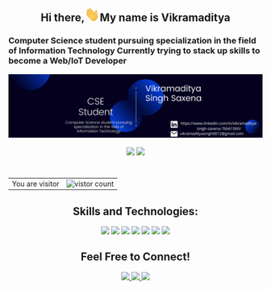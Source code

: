<h2 align="center"> Hi there,<img src="https://raw.githubusercontent.com/ABSphreak/ABSphreak/master/gifs/Hi.gif" width="30px">My name is Vikramaditya</h2>
<h3 allign="center">Computer Science student pursuing specialization in the field of Information Technology
   Currently trying to stack up skills to become a Web/IoT Developer
</h3>
<img src="Connor Hamilton (1).png" alt="LinkedIn info">
<br>
<p align="center">
   <img align="center" src="https://github-readme-stats.vercel.app/api?username=vikramadityasinghs&theme=tokyonight&count_private=true&include_all_commits=true&show_icons=true&custom_title=%23%20GitHub%20Stats%20%E2%9C%85" width="470" />
   <img align="center" src="https://github-readme-stats.vercel.app/api/top-langs/?username=vikramadityasinghs&theme=tokyonight&layout=compact&langs_count=10&custom_title=%23%20Most%20Used%20Languages%20%F0%9F%91%A8%F0%9F%8F%BD%E2%80%8D%F0%9F%92%BB"  width="470" />
</p>
<br>

   <table>
  <center>
      <tr>
         <td>You are visitor</td>
         <td><img src="https://profile-counter.glitch.me/vikramadityasinghs/count.svg" alt="vistor count" height="30" /></td>
      </tr>
   </center>
    </table>

<h2 align="center">Skills and Technologies: </h2>
<p align="center">
   <img src="https://img.shields.io/badge/C%2B%2B-00599C?style=for-the-badge&logo=c%2B%2B&logoColor=white" />
   <img src="https://img.shields.io/badge/C-00599C?style=for-the-badge&logo=c&logoColor=white" />
   <img src="https://img.shields.io/badge/Python-14354C?style=for-the-badge&logo=python&logoColor=white" />
   <img src="https://img.shields.io/badge/SQLite-07405E?style=for-the-badge&logo=sqlite&logoColor=white" />
   <img src="https://img.shields.io/badge/Git-F05032?style=for-the-badge&logo=git&logoColor=white" />
   <img src="https://img.shields.io/badge/Postman-FF6C37?style=for-the-badge&logo=Postman&logoColor=white" />  
   <img src="https://img.shields.io/badge/Visual_Studio_Code-0078D4?style=for-the-badge&logo=visual%20studio%20code&logoColor=white" />
</p>
<h2 align="center">Feel Free to Connect! </h2>
<p align="center">
   <a href="https://www.linkedin.com/in/vikramadityasinghs">
   <img src="https://img.shields.io/badge/LinkedIn-0077B5?style=for-the-badge&logo=linkedin&logoColor=white">
   </a>
   <a href="https://www.instagram.com/vikramadityasinghsaxena">
   <img src="https://img.shields.io/badge/Instagram-FC0938?style=for-the-badge&logo=instagram&logoColor=white" />
   </a>
   <a href="mailto:saxenavikramadityasingh@gmail.com">
   <img src="https://img.shields.io/badge/Gmail-000000?style=for-the-badge&logo=gmail&logoColor=red" />
   </a>
</p>
